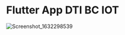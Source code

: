 # Flutter App DTI BC IOT
![Screenshot_1632298539](https://user-images.githubusercontent.com/69999623/134307857-d439cd88-0da2-43ff-8479-e9cb24891d2d.png)
